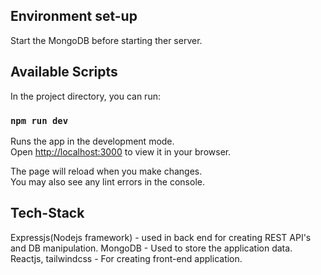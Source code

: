 ## Environment set-up
Start the MongoDB before starting ther server.

## Available Scripts

In the project directory, you can run:

### `npm run dev`

Runs the app in the development mode.\
Open [http://localhost:3000](http://localhost:3000) to view it in your browser.

The page will reload when you make changes.\
You may also see any lint errors in the console.

## Tech-Stack
Expressjs(Nodejs framework) - used in back end for creating REST API's and DB manipulation.
MongoDB - Used to store the application data.
Reactjs, tailwindcss - For creating front-end application.
